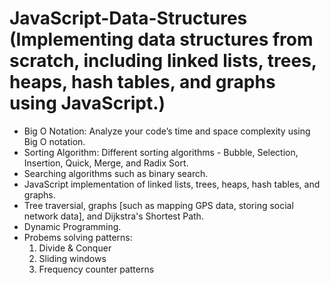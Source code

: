 # JavaScript-Data-Structures (Implementing data structures from scratch, including linked lists, trees, heaps, hash tables, and graphs using JavaScript.)

* Big O Notation: Analyze your code’s time and space complexity using Big O notation.
* Sorting Algorithm: Different sorting algorithms - Bubble, Selection, Insertion, Quick, Merge, and Radix Sort. 
* Searching algorithms such as binary search.
* JavaScript implementation of linked lists, trees, heaps, hash tables, and graphs.
* Tree traversial, graphs [such as mapping GPS data, storing social network data], and Dijkstra's Shortest Path.
* Dynamic Programming.
* Probems solving patterns: 
    1. Divide & Conquer
    2. Sliding windows
    3. Frequency counter patterns

